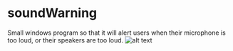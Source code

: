 # soundWarning
Small windows program so that it will alert users when their microphone is too loud, or their speakers are too loud.
![alt text](https://imgur.com/a/rArVsIa)
